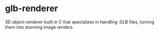 # glb-renderer
3D object renderer built in C that specializes in handling .GLB files, turning them into stunning image renders.
